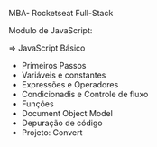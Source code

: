 MBA- Rocketseat Full-Stack

Modulo de JavaScript:

=> JavaScript Básico

- Primeiros Passos
- Variáveis e constantes
- Expressões e Operadores
- Condicionadis e Controle de fluxo
- Funções
- Document Object Model
- Depuração de código
- Projeto: Convert
